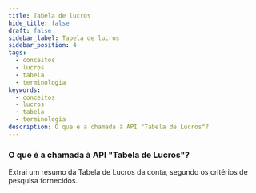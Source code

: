 ```yaml
---
title: Tabela de lucros
hide_title: false
draft: false
sidebar_label: Tabela de lucros
sidebar_position: 4
tags:
  - conceitos
  - lucros
  - tabela
  - terminologia
keywords:
  - conceitos
  - lucros
  - tabela
  - terminologia
description: O que é a chamada à API "Tabela de Lucros"?
---
```


### O que é a chamada à API "Tabela de Lucros"?

Extrai um resumo da Tabela de Lucros da conta, segundo os critérios de pesquisa fornecidos.
